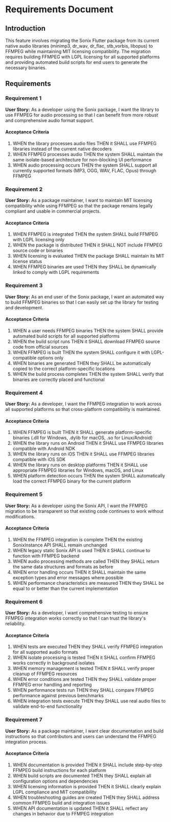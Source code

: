 # Requirements Document

## Introduction

This feature involves migrating the Sonix Flutter package from its current native audio libraries (minimp3, dr_wav, dr_flac, stb_vorbis, libopus) to FFMPEG while maintaining MIT licensing compatibility. The migration requires building FFMPEG with LGPL licensing for all supported platforms and providing automated build scripts for end users to generate the necessary binaries.

## Requirements

### Requirement 1

**User Story:** As a developer using the Sonix package, I want the library to use FFMPEG for audio processing so that I can benefit from more robust and comprehensive audio format support.

#### Acceptance Criteria

1. WHEN the library processes audio files THEN it SHALL use FFMPEG libraries instead of the current native decoders
2. WHEN FFMPEG processes audio THEN the system SHALL maintain the same isolate-based architecture for non-blocking UI performance
3. WHEN audio processing occurs THEN the system SHALL support all currently supported formats (MP3, OGG, WAV, FLAC, Opus) through FFMPEG

### Requirement 2

**User Story:** As a package maintainer, I want to maintain MIT licensing compatibility while using FFMPEG so that the package remains legally compliant and usable in commercial projects.

#### Acceptance Criteria

1. WHEN FFMPEG is integrated THEN the system SHALL build FFMPEG with LGPL licensing only
2. WHEN the package is distributed THEN it SHALL NOT include FFMPEG source code or binaries
3. WHEN licensing is evaluated THEN the package SHALL maintain its MIT license status
4. WHEN FFMPEG binaries are used THEN they SHALL be dynamically linked to comply with LGPL requirements

### Requirement 3

**User Story:** As an end user of the Sonix package, I want an automated way to build FFMPEG binaries so that I can easily set up the library for testing and development.

#### Acceptance Criteria

1. WHEN a user needs FFMPEG binaries THEN the system SHALL provide automated build scripts for all supported platforms
2. WHEN the build script runs THEN it SHALL download FFMPEG source code from official sources
3. WHEN FFMPEG is built THEN the system SHALL configure it with LGPL-compatible options only
4. WHEN binaries are generated THEN they SHALL be automatically copied to the correct platform-specific locations
5. WHEN the build process completes THEN the system SHALL verify that binaries are correctly placed and functional

### Requirement 4

**User Story:** As a developer, I want the FFMPEG integration to work across all supported platforms so that cross-platform compatibility is maintained.

#### Acceptance Criteria

1. WHEN FFMPEG is built THEN it SHALL generate platform-specific binaries (.dll for Windows, .dylib for macOS, .so for Linux/Android)
2. WHEN the library runs on Android THEN it SHALL use FFMPEG libraries compatible with Android NDK
3. WHEN the library runs on iOS THEN it SHALL use FFMPEG libraries compatible with iOS SDK
4. WHEN the library runs on desktop platforms THEN it SHALL use appropriate FFMPEG libraries for Windows, macOS, and Linux
5. WHEN platform detection occurs THEN the system SHALL automatically load the correct FFMPEG binary for the current platform

### Requirement 5

**User Story:** As a developer using the Sonix API, I want the FFMPEG migration to be transparent so that existing code continues to work without modifications.

#### Acceptance Criteria

1. WHEN the FFMPEG integration is complete THEN the existing SonixInstance API SHALL remain unchanged
2. WHEN legacy static Sonix API is used THEN it SHALL continue to function with FFMPEG backend
3. WHEN audio processing methods are called THEN they SHALL return the same data structures and formats as before
4. WHEN error handling occurs THEN it SHALL maintain the same exception types and error messages where possible
5. WHEN performance characteristics are measured THEN they SHALL be equal to or better than the current implementation

### Requirement 6

**User Story:** As a developer, I want comprehensive testing to ensure FFMPEG integration works correctly so that I can trust the library's reliability.

#### Acceptance Criteria

1. WHEN tests are executed THEN they SHALL verify FFMPEG integration for all supported audio formats
2. WHEN isolate processing is tested THEN it SHALL confirm FFMPEG works correctly in background isolates
3. WHEN memory management is tested THEN it SHALL verify proper cleanup of FFMPEG resources
4. WHEN error conditions are tested THEN they SHALL validate proper FFMPEG error handling and reporting
5. WHEN performance tests run THEN they SHALL compare FFMPEG performance against previous benchmarks
6. WHEN integration tests execute THEN they SHALL use real audio files to validate end-to-end functionality

### Requirement 7

**User Story:** As a package maintainer, I want clear documentation and build instructions so that contributors and users can understand the FFMPEG integration process.

#### Acceptance Criteria

1. WHEN documentation is provided THEN it SHALL include step-by-step FFMPEG build instructions for each platform
2. WHEN build scripts are documented THEN they SHALL explain all configuration options and dependencies
3. WHEN licensing information is provided THEN it SHALL clearly explain LGPL compliance and MIT compatibility
4. WHEN troubleshooting guides are created THEN they SHALL address common FFMPEG build and integration issues
5. WHEN API documentation is updated THEN it SHALL reflect any changes in behavior due to FFMPEG integration